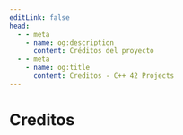 ```yaml
---
editLink: false
head:
  - - meta
    - name: og:description
      content: Créditos del proyecto
  - - meta
    - name: og:title
      content: Creditos - C++ 42 Projects
---
```

<script setup>
import { VPTeamMembers } from 'vitepress/theme'

const members = [
  {
    avatar: 'https://avatars.githubusercontent.com/u/53992512?v=4',
    name: 'Nacho Mota',
    title: 'Fundador del proyecto',
    links: [
       { icon: 'github', link: 'https://github.com/nach131' },
      { icon: '42school', link: 'https://profile.intra.42.fr/users/nmota-bu' }
      // { icon: 'youtube', link: 'https://www.youtube.com/enunpimpam.com' }
    ]
  },
  {
    avatar: 'https://avatars.githubusercontent.com/u/33827060?v=4',
    name: 'Valerio Duchi',
    title: 'Desarrollador',
    links: [
      { icon: 'github', link: 'https://github.com/edward6374' },
    ]
  }
]
</script>

# Creditos

<VPTeamMembers size="small" :members="members" />

<!-- https://api.github.com/users/nach131 -->